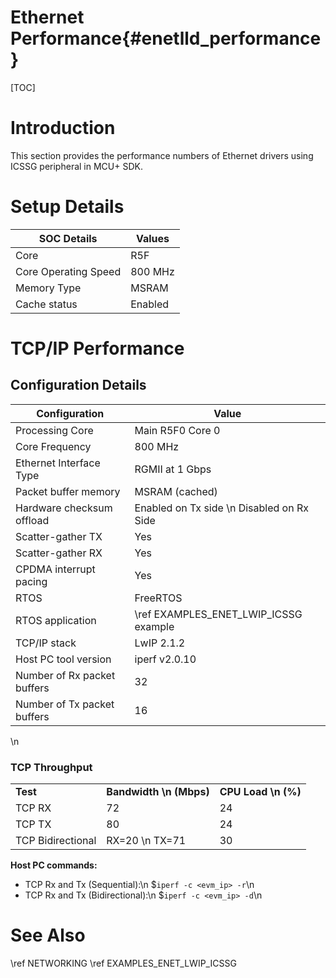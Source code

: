 # Ethernet Performance{#enetlld_performance}
[TOC]
# Introduction
This section provides the performance numbers of Ethernet drivers using ICSSG peripheral in MCU+ SDK.

# Setup Details
SOC Details           | Values          |
----------------------|-----------------|
Core                  | R5F             |
Core Operating Speed  | 800 MHz         |
Memory Type           | MSRAM           |
Cache status          | Enabled         |

# TCP/IP Performance

## Configuration Details
Configuration          | Value                    |
--------------------------------|--------------------------|
Processing Core                 | Main R5F0 Core 0         |
Core Frequency                  | 800 MHz                  |
Ethernet Interface Type         | RGMII at 1 Gbps           |
Packet buffer memory      | MSRAM (cached)                      |
Hardware checksum offload | Enabled on Tx side \n Disabled on Rx Side |
Scatter-gather TX         | Yes                      |
Scatter-gather RX         | Yes                      |
CPDMA interrupt pacing    | Yes                      |
RTOS                            | FreeRTOS                 |
RTOS application                | \ref EXAMPLES_ENET_LWIP_ICSSG example   |
TCP/IP stack                    | LwIP 2.1.2               |
Host PC tool version            | iperf v2.0.10            |
Number of Rx packet buffers     | 32                       |
Number of Tx packet buffers     | 16                       |
\n
### TCP Throughput
<table>
    <tr>
        <td style="text-align: left;"><b>Test</b></td>
        <td style="text-align: center;"><b>Bandwidth \n (Mbps)</b></td>
        <td style="text-align: center;"><b>CPU Load \n (%) </b></td>
    </tr>
    <tr>
        <td>TCP RX</td><td>72</td><td>24</td>
    </tr>
    <tr>
        <td>TCP TX</td><td>80</td><td>24</td>
    </tr>
    <tr>
        <td>TCP Bidirectional</td><td>RX=20 \n TX=71</td><td>30</td>
    </tr>
</table>

<b>Host PC commands:</b>
- TCP Rx and Tx (Sequential):\n
    $```iperf -c <evm_ip> -r```\n
- TCP Rx and Tx (Bidirectional):\n
    $```iperf -c <evm_ip> -d```\n

# See Also
\ref NETWORKING
\ref EXAMPLES_ENET_LWIP_ICSSG